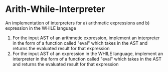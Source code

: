 # Arith-While-Interpreter
An implementation of interpreters for a) arithmetic expressions and b) expression in the WHILE language

1. For the input AST of an arithmetic expression, implement an interpreter in the form of a function called "eval" which takes in the AST and returns the evaluated result for that expression
2. For the input AST of an expression in the WHILE language, implement an interpreter in the form of a function called "eval" which takes in the AST and returns the evaluated result for that expression


